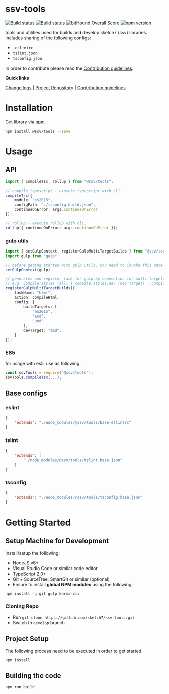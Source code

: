 [projectUri]: https://github.com/sketch7/ssv-tools
[projectGit]: https://github.com/sketch7/ssv-tools.git
[changeLog]: ./doc/CHANGELOG.md

[contribWiki]: ./doc/CONTRIBUTION.md
[releaseWorkflowWiki]: ./doc/RELEASE-WORKFLOW.md

[npm]: https://www.npmjs.com

# ssv-tools
[![Build status](https://ci.appveyor.com/api/projects/status/2e0an5hvxtfs08mf?svg=true)](https://ci.appveyor.com/project/chiko/ssv-tools)
[![Build status](https://ci.appveyor.com/api/projects/status/2e0an5hvxtfs08mf/branch/master?svg=true)](https://ci.appveyor.com/project/chiko/ssv-tools/branch/master)
[![bitHound Overall Score](https://www.bithound.io/github/sketch7/ssv-tools/badges/score.svg)](https://www.bithound.io/github/sketch7/ssv-tools)
[![npm version](https://badge.fury.io/js/ssv-tools.svg)](https://badge.fury.io/js/ssv-tools)

tools and utilities used for builds and develop sketch7 (ssv) libraries.
includes sharing of the following configs:
 - `.eslintrc`
 - `tslint.json`
 - `tsconfig.json`


In order to contribute please read the [Contribution guidelines][contribWiki].

**Quick links**

[Change logs][changeLog] | [Project Repository][projectUri] | [Contribution guidelines][contribWiki]

# Installation

Get library via [npm]
```bash
npm install @ssv/tools --save
```

# Usage

## API

```ts
import { compileTsc, rollup } from "@ssv/tools";

// compile typescript - execute typescript with cli.
compileTsc({
    module: "es2015",
    configPath: "./tsconfig.build.json",
    continueOnError: args.continueOnError
});

// rollup - execute rollup with cli.
rollup({ continueOnError: args.continueOnError });
```

### gulp utils
```ts
import { setGulpContext, registerGulpMultiTargetBuilds } from "@ssv/tools";
import gulp from "gulp";

// before geting started with gulp utils, you need to invoke this once in order to share same instance of gulp.
setGulpContext(gulp)

// generates and register task for gulp by convention for multi-targetting build e.g. amd, umd, es2015 etc...
// e.g. compile:styles (all) | compile:styles:dev (dev target) | compile:styles:TARGET etc... (compile:styles:es2015).
registerGulpMultiTargetBuilds({
    taskName: "html",
    action: compileHtml,
    config: { 
        buildTargets: [
            "es2015",
            "amd",
            "umd"
        ],
	    devTarget: "amd", 
    }
});
```


### ES5
for usage with es5, use as following:

```ts
const ssvTools = require("@ssv/tools");
ssvTools.compileTsc(...);
```

## Base configs

### eslint
```json
{
    "extends": "./node_modules/@ssv/tools/base.eslintrc"
}
```

### tslint
```json
{
    "extends": [
        "./node_modules/@ssv/tools/tslint.base.json"
    ]
}
```

### tsconfig
```json
{
    "extends": "./node_modules/@ssv/tools/tsconfig.base.json"
}
```

# Getting Started

## Setup Machine for Development
Install/setup the following:

- NodeJS v6+
- Visual Studio Code or similar code editor
- TypeScript 2.0+
- Git + SourceTree, SmartGit or similar (optional)
- Ensure to install **global NPM modules** using the following:


```bash
npm install -g git gulp karma-cli
```


### Cloning Repo

- Run `git clone https://github.com/sketch7/ssv-tools.git`
- Switch to `develop` branch


## Project Setup
The following process need to be executed in order to get started.

```bash
npm install
```


## Building the code

```
npm run build
```